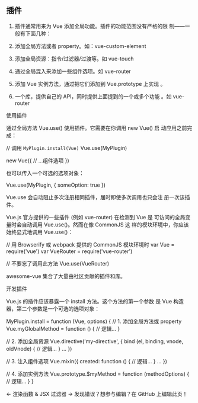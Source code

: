 ## 插件
1. 插件通常用来为 Vue 添加全局功能。插件的功能范围没有严格的限
制——一般有下面几种：

 1. 添加全局方法或者 property。如：vue-custom-element

 2. 添加全局资源：指令/过滤器/过渡等。如 vue-touch

 3. 通过全局混入来添加一些组件选项。如 vue-router

 4. 添加 Vue 实例方法，通过把它们添加到 Vue.prototype 上实现
    。

 5. 一个库，提供自己的 API，同时提供上面提到的一个或多个功能
    。如 vue-router

 使用插件

通过全局方法 Vue.use() 使用插件。它需要在你调用 new Vue() 启
动应用之前完成：

// 调用 `MyPlugin.install(Vue)`
Vue.use(MyPlugin)

new Vue({
  // ...组件选项
})

也可以传入一个可选的选项对象：

Vue.use(MyPlugin, { someOption: true })

Vue.use 会自动阻止多次注册相同插件，届时即使多次调用也只会注
册一次该插件。

Vue.js 官方提供的一些插件 (例如 vue-router) 在检测到 Vue 是
可访问的全局变量时会自动调用 Vue.use()。然而在像 CommonJS 这
样的模块环境中，你应该始终显式地调用 Vue.use()：

// 用 Browserify 或 webpack 提供的 CommonJS 模块环境时
var Vue = require('vue')
var VueRouter = require('vue-router')

// 不要忘了调用此方法
Vue.use(VueRouter)

awesome-vue 集合了大量由社区贡献的插件和库。

 开发插件

Vue.js 的插件应该暴露一个 install 方法。这个方法的第一个参数
是 Vue 构造器，第二个参数是一个可选的选项对象：

MyPlugin.install = function (Vue, options) {
  // 1. 添加全局方法或 property
  Vue.myGlobalMethod = function () {
    // 逻辑...
  }

  // 2. 添加全局资源
  Vue.directive('my-directive', {
    bind (el, binding, vnode, oldVnode) {
      // 逻辑...
    }
    ...
  })

  // 3. 注入组件选项
  Vue.mixin({
    created: function () {
      // 逻辑...
    }
    ...
  })

  // 4. 添加实例方法
  Vue.prototype.$myMethod = function (methodOptions) {
    // 逻辑...
  }
}

← 渲染函数 & JSX 过滤器 →
发现错误？想参与编辑？在 GitHub 上编辑此页！
